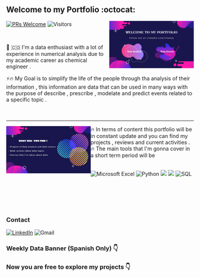 ## Welcome to my Portfolio  :octocat:   
[![PRs Welcome](https://img.shields.io/badge/PRs-welcome-blueviolet.svg?style=flat&logo=github)](https://github.com/ABENGDATA)
<img alt="Visitors" src="https://komarev.com/ghpvc/?username=ABENGDATA&style=flat&labelColor=blue&logo=github&label=PROFILE+VIEWS&color=blueviolet"/>
<img align="right" width="45%" src="welcome.jpg">

<br />

🏅 🇨🇴 I'm a data enthusiast with a lot of experience in numerical analysis due to my academic career as chemical engineer .

⚡🔥 My Goal is to simplify the life of the people  through tha analysis of their information , this information are 
 data that can be used in many ways with the purpose of describe , prescribe , modelate and predict events related to a specific topic .
<br />
<br />
<br />

---

<img align="left" width="45%" src="welcome2.jpg">
🔥 In terms of content this portfolio will be in constant update and you can find my projects , reviews and current activities .
🔥 The main tools that I'm gonna cover in a short term period will be 
<br />
<br />

![Microsoft Excel](https://img.shields.io/badge/Microsoft_Excel-217346?style=for-the-badge&logo=microsoft-excel&logoColor=white) 
![Python](https://img.shields.io/badge/python-3670A0?style=for-the-badge&logo=python&logoColor=ffdd54)
<img src="https://img.shields.io/badge/pandas-%23150458.svg?style=for-the-badge&logo=pandas&logoColor=white">
<img src="https://img.shields.io/badge/numpy-%23013243.svg?style=for-the-badge&logo=numpy&logoColor=white">
![SQL](https://img.shields.io/badge/SQL-217346?style=for-the-badge&logo=microsoft-sql&logoColor=white) 

<br />
<br />
<br />
<br />




### Contact 
[![LinkedIn](https://img.shields.io/badge/linkedin-%230077B5.svg?style=for-the-badge&logo=linkedin&logoColor=white)](https://www.linkedin.com/in/chemjs/)
![Gmail](https://img.shields.io/badge/juansw250@gmail.com-D14836?style=for-the-badge&logo=gmail&logoColor=white)

###  Weekly  Data Banner  (Spanish Only) 👇

### Now you are free to explore my projects 👇

